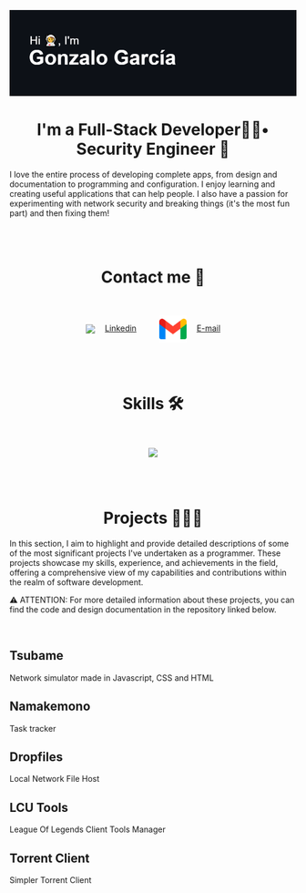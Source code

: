 ![alt text](https://github.com/gonzalo-garcian/gonzalo-garcian/blob/main/header-space.png)  
<h1 align="center">I'm a Full-Stack Developer👨‍💻•  Security Engineer 🐸</h1>
<p>I love the entire process of developing complete apps, from design and documentation to programming and configuration. I enjoy learning and creating useful applications that can help people. I also have a passion for experimenting with network security and breaking things (it's the most fun part) and then fixing them!</p>

</br></br>

<h1 align="center">Contact me 🤝</h1>
</br>
<p align="center">
  <img align="center" src="https://skillicons.dev/icons?i=linkedin&perline=1" />&emsp; <a href="https://www.linkedin.com/in/gonzalo-garcian/">Linkedin</a> &emsp; &emsp;
  <img align="center" width=48 heigth=48 src="https://github.com/gonzalo-garcian/gonzalo-garcian/blob/main/gmail-icon.png" />&emsp; <a href="mailto:contact.me.gonzalo@protonmail.com">E-mail</a>
</p>

</br></br>

<h1 align="center">Skills 🛠️</h1>
</br>
<p align="center">
  <img src="https://skillicons.dev/icons?i=linux,bash,c,cpp,git,github,docker,jenkins,aws,azure,kubernetes,py,js,typescript,html,css,nodejs,vuejs,php,postgresql,mysql&perline=7" />
</p>

</br></br>

<h1 align="center">Projects 👷🏻🚧</h1>
<p>In this section, I aim to highlight and provide detailed descriptions of some of the most significant projects I've undertaken as a programmer. These projects showcase my skills, experience, and achievements in the field, offering a comprehensive view of my capabilities and contributions within the realm of software development.</p>
<p>⚠️ ATTENTION: For more detailed information about these projects, you can find the code and design documentation in the repository linked below.</p>
</br>
<h2>Tsubame</h2>
<p>Network simulator made in Javascript, CSS and HTML</p>
<h2>Namakemono</h2>
<p>Task tracker</p>
<h2>Dropfiles</h2>
<p>Local Network File Host</p>
<h2>LCU Tools</h2>
<p>League Of Legends Client Tools Manager</p>
<h2>Torrent Client</h2>
<p>Simpler Torrent Client</p>
